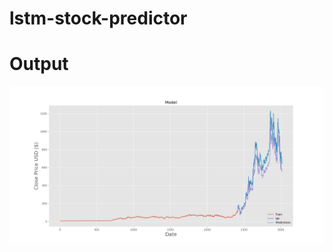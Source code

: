 # lstm-stock-predictor

# Output

![alt text](https://github.com/cypox/lstm-stock-predictor/blob/master/output.png?raw=true)
